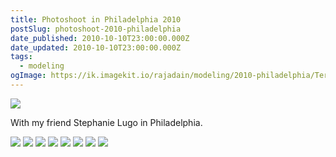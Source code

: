 ```yaml
---
title: Photoshoot in Philadelphia 2010
postSlug: photoshoot-2010-philadelphia
date_published: 2010-10-10T23:00:00.000Z
date_updated: 2010-10-10T23:00:00.000Z
tags:
  - modeling
ogImage: https://ik.imagekit.io/rajadain/modeling/2010-philadelphia/Terence-23.jpg?updatedAt=1688698340530
---
```


![](https://ik.imagekit.io/rajadain/modeling/2010-philadelphia/Terence-23.jpg?updatedAt=1688698340530)

With my friend Stephanie Lugo in Philadelphia.

![](https://ik.imagekit.io/rajadain/modeling/2010-philadelphia/Terence-193.jpg?updatedAt=1688698340607)
![](https://ik.imagekit.io/rajadain/modeling/2010-philadelphia/Terence-187.jpg?updatedAt=1688698340165)
![](https://ik.imagekit.io/rajadain/modeling/2010-philadelphia/Terence-170.jpg?updatedAt=1688698342339)
![](https://ik.imagekit.io/rajadain/modeling/2010-philadelphia/Terence-153.jpg?updatedAt=1688698341775)
![](https://ik.imagekit.io/rajadain/modeling/2010-philadelphia/Terence-135.jpg?updatedAt=1688698340099)
![](https://ik.imagekit.io/rajadain/modeling/2010-philadelphia/Terence-91.jpg?updatedAt=1688698340624)
![](https://ik.imagekit.io/rajadain/modeling/2010-philadelphia/Terence-36.jpg?updatedAt=1688698340026)
![](https://ik.imagekit.io/rajadain/modeling/2010-philadelphia/Terence-28.jpg?updatedAt=1688698340754)
